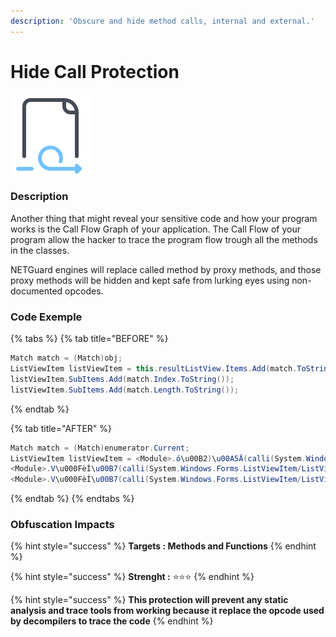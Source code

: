 ```yaml
---
description: 'Obscure and hide method calls, internal and external.'
---
```


# Hide Call Protection

![](../.gitbook/assets/hidecall.png)

### Description

Another thing that might reveal your sensitive code and how your program works is the Call Flow Graph of your application. The Call Flow of your program allow the hacker to trace the program flow trough all the methods in the classes.

NETGuard engines will replace called method by proxy methods, and those proxy methods will be hidden and kept safe from lurking eyes using non-documented opcodes.

### Code Exemple

{% tabs %}
{% tab title="BEFORE" %}
```csharp
Match match = (Match)obj;
ListViewItem listViewItem = this.resultListView.Items.Add(match.ToString());
listViewItem.SubItems.Add(match.Index.ToString());
listViewItem.SubItems.Add(match.Length.ToString());
```
{% endtab %}

{% tab title="AFTER" %}
```csharp
Match match = (Match)enumerator.Current;
ListViewItem listViewItem = <Module>.ó\u00B2)\u00A5Ä(calli(System.Windows.Forms.ListView/ListViewItemCollection(), this.resultListView, <Module>.CrossAppDomainData[39]), <Module>.Ï\u0091\u00A5Hÿ(match));
<Module>.V\u000FèÌ\u00B7(calli(System.Windows.Forms.ListViewItem/ListViewSubItemCollection(), listViewItem, <Module>.CrossAppDomainData[44]), calli(System.Int32(), match, <Module>.CrossAppDomainData[45]).ToString());
<Module>.V\u000FèÌ\u00B7(calli(System.Windows.Forms.ListViewItem/ListViewSubItemCollection(), listViewItem, <Module>.CrossAppDomainData[44]), calli(System.Int32(), match, <Module>.CrossAppDomainData[46]).ToString());
```
{% endtab %}
{% endtabs %}



### Obfuscation Impacts

{% hint style="success" %}
**Targets : Methods and Functions**
{% endhint %}

{% hint style="success" %}
**Strenght :** ⭐⭐⭐
{% endhint %}

{% hint style="success" %}
**This protection will prevent any static analysis and trace tools from working because it replace the opcode used by decompilers to trace the code**
{% endhint %}

